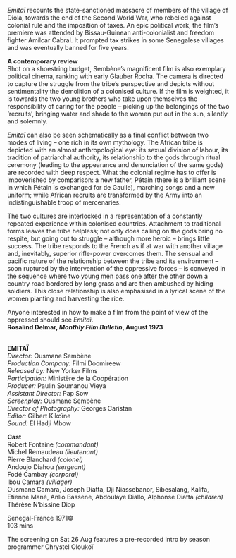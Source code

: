 
_Emitaï_ recounts the state-sanctioned massacre of members of the village of Diola, towards the end of the Second World War, who rebelled against colonial rule and the imposition of taxes. An epic political work, the film’s premiere was attended by Bissau-Guinean anti-colonialist and freedom fighter Amílcar Cabral. It prompted tax strikes in some Senegalese villages and was eventually banned for five years.

**A contemporary review**  
Shot on a shoestring budget, Sembène’s magnificent film is also exemplary political cinema, ranking with early Glauber Rocha. The camera is directed to capture the struggle from the tribe’s perspective and depicts without sentimentality the demolition of a colonised culture. If the film is weighted, it is towards the two young brothers who take upon themselves the responsibility of caring for the people – picking up the belongings of the two ‘recruits’, bringing water and shade to the women put out in the sun, silently and solemnly.

_Emitaï_ can also be seen schematically as a final conflict between two modes of living – one rich in its own mythology. The African tribe is depicted with an almost anthropological eye: its sexual division of labour, its tradition of patriarchal authority, its relationship to the gods through ritual ceremony (leading to the appearance and denunciation of the same gods) are recorded with deep respect. What the colonial regime has to offer is impoverished by comparison: a new father, Pétain (there is a brilliant scene in which Pétain is exchanged for de Gaulle), marching songs and a new uniform; while African recruits are transformed by the Army into an indistinguishable troop of mercenaries.

The two cultures are interlocked in a representation of a constantly repeated experience within colonised countries. Attachment to traditional forms leaves the tribe helpless; not only does calling on the gods bring no respite, but going out to struggle – although more heroic – brings little success. The tribe responds to the French as if at war with another village and, inevitably, superior rifle-power overcomes them. The sensual and pacific nature of the relationship between the tribe and its environment – soon ruptured by the intervention of the oppressive forces – is conveyed in the sequence where two young men pass one after the other down a country road bordered by long grass and are then ambushed by hiding soldiers. This close relationship is also emphasised in a lyrical scene of the women planting and harvesting the rice.

Anyone interested in how to make a film from the point of view of the oppressed should see _Emitaï_.  
**Rosalind Delmar, _Monthly Film Bulletin_, August 1973**
<br><br>

**EMITAÏ**  
_Director:_ Ousmane Sembène  
_Production Company:_ Filmi Doomireew  
_Released by:_ New Yorker Films  
_Participation:_ Ministère de la Coopération  
_Producer:_ Paulin Soumanou Vieya  
_Assistant Director:_ Pap Sow  
_Screenplay:_ Ousmane Sembène  
_Director of Photography:_ Georges Caristan  
_Editor:_ Gilbert Kikoïne  
_Sound:_ El Hadji Mbow  

**Cast**  
Robert Fontaine _(commandant)_  
Michel Remaudeau _(lieutenant)_  
Pierre Blanchard _(colonel)_  
Andoujo Diahou _(sergeant)_  
Fodé Cambay _(corporal)_  
Ibou Camara _(villager)_  
Ousmane Camara, Joseph Diatta, Dji Niassebanor, Sibesalang, Kalifa, Etienne Mané, Anlio Bassene, Abdoulaye Diallo, Alphonse Diatta _(children)_  
Thérèse N’bissine Diop  

Senegal-France 1971©  
103 mins

The screening on Sat 26 Aug features a  pre-recorded intro by season programmer  Chrystel Oloukoï
<br><br>
<!--stackedit_data:
eyJoaXN0b3J5IjpbLTMxNDczNjM4Nl19
-->